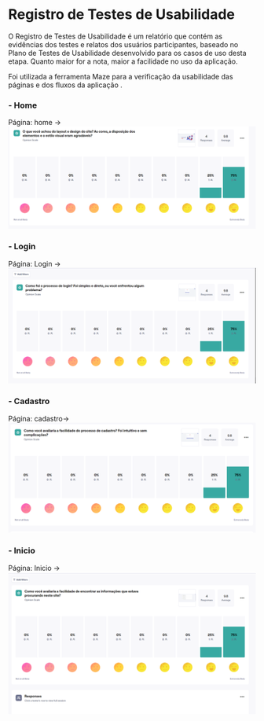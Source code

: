 # Registro de Testes de Usabilidade

O Registro de Testes de Usabilidade é um relatório que contém as evidências dos testes e relatos dos usuários participantes, baseado no Plano de Testes de Usabilidade desenvolvido para os casos de uso desta etapa. Quanto maior for a nota, maior a facilidade no uso da aplicação.

Foi utilizada a ferramenta Maze para a verificação da usabilidade das páginas e dos fluxos da aplicação .

 ### - Home
 Página: home -> ![home](img/usabilidade-geral.PNG)

### - Login
 Página: Login -> ![login](img/login-usabilidade.PNG)

### - Cadastro
 Página: cadastro-> ![cadastro](img/cadastro-usabilidade.PNG)

 ### - Inicio
 Página: Inicio -> ![Inicio](img/procura.PNG)